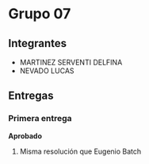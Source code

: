 # Grupo 07

## Integrantes

* MARTINEZ SERVENTI DELFINA
* NEVADO LUCAS
## Entregas

### Primera entrega

**Aprobado**

1. Misma resolución que Eugenio Batch

